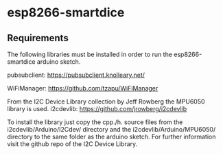 # esp8266-smartdice
## Requirements
The following libraries must be installed in order to run the esp8266-smartdice arduino sketch.

pubsubclient: https://pubsubclient.knolleary.net/

WiFiManager: https://github.com/tzapu/WiFiManager

From the I2C Device Library collection by Jeff Rowberg the MPU6050 library is used.
i2cdevlib: https://github.com/jrowberg/i2cdevlib

To install the library just copy the cpp./h. source files from the i2cdevlib/Arduino/I2Cdev/ directory and the i2cdevlib/Arduino/MPU6050/ directory to the same folder as the arduino sketch. For further information visit the github repo of the I2C Device Library.
